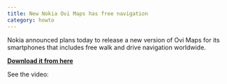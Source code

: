 ```yaml
---
title: New Nokia Ovi Maps has free navigation
category: howto
---
```


Nokia announced plans today to release a new version of Ovi Maps for its smartphones that includes free walk and drive navigation worldwide. 

**[Download it from here](http://maps.nokia.com/explore-services/ovi-maps)**

See the video:

<object width="560" height="340"><param name="movie" value="http://www.youtube.com/v/WTSio3YIe8g&hl=en_US&fs=1&"></param><param name="allowFullScreen" value="true"></param><param name="allowscriptaccess" value="always"></param><embed src="http://www.youtube.com/v/WTSio3YIe8g&hl=en_US&fs=1&" type="application/x-shockwave-flash" allowscriptaccess="always" allowfullscreen="true" width="560" height="340"></embed></object>

